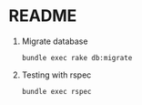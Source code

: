 # README

1. Migrate database

   `bundle exec rake db:migrate`
2. Testing with rspec

   `bundle exec rspec`
